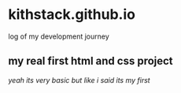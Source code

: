 # kithstack.github.io
log of my development journey
## my real first html and css project 
*yeah its very basic but like i said its my first*
